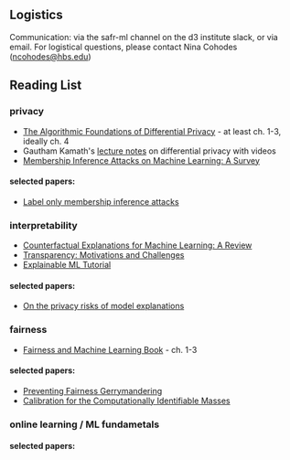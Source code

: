 ## Logistics
Communication: via the safr-ml channel on the d3 institute slack, or via email. 
For logistical questions, please contact Nina Cohodes (ncohodes@hbs.edu)

## Reading List
### privacy 

- [The Algorithmic Foundations of Differential Privacy](https://www.cis.upenn.edu/~aaroth/Papers/privacybook.pdf) - at least ch. 1-3, ideally ch. 4
- Gautham Kamath's [lecture notes](http://www.gautamkamath.com/CS860-fa2020.html) on differential privacy with videos
- [Membership Inference Attacks on Machine Learning: A Survey ](https://arxiv.org/abs/2103.07853)

#### selected papers: 
- [Label only membership inference attacks](https://arxiv.org/pdf/2007.14321.pdf)

### interpretability
- [Counterfactual Explanations for Machine Learning: A Review](https://arxiv.org/abs/2010.10596)
- [Transparency: Motivations and Challenges](https://arxiv.org/abs/1708.01870)
- [Explainable ML Tutorial](https://explainml-tutorial.github.io/)

#### selected papers: 
- [On the privacy risks of model explanations](https://arxiv.org/abs/1907.00164)

### fairness 
- [Fairness and Machine Learning Book](https://fairmlbook.org/) - ch. 1-3

#### selected papers: 
- [Preventing Fairness Gerrymandering](https://proceedings.mlr.press/v80/kearns18a.html)
- [Calibration for the Computationally Identifiable Masses](https://proceedings.mlr.press/v80/hebert-johnson18a.html)

### online learning / ML fundametals 

#### selected papers: 



